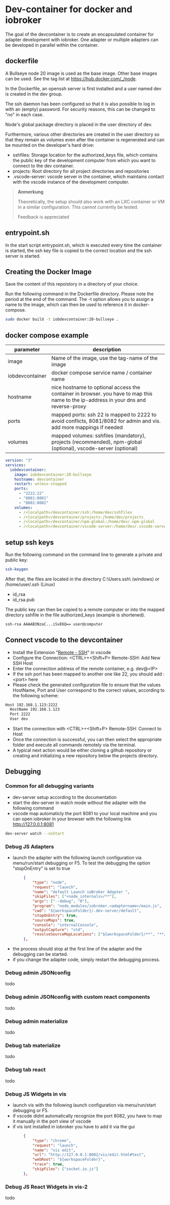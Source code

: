 # Dev-container for docker and iobroker

The goal of the devcontainer is to create an encapsulated container for adapter development with iobroker. One adapter or multiple adapters can be developed in parallel within the container.

## dockerfile

A Bullseye node 20 image is used as the base image. Other base images can be used. See the tag list at <https://hub.docker.com/_/node>.

In the Dockerfile, an openssh server is first installed and a user named dev is created in the dev group.

The ssh daemon has been configured so that it is also possible to log in with an (empty) password. For security reasons, this can be changed to "no" in each case.

Node's global package directory is placed in the user directory of dev.

Furthermore, various other directories are created in the user directory so that they remain as volumes even after the container is regenerated and can be mounted on the developer's hard drive:

- sshfiles: Storage location for the authorized_keys file, which contains the public key of the development computer from which you want to connect to the dev container.
- projects: Root directory for all project directories and repositories
- .vscode-server: vscode server in the container, which maintains contact with the vscode instance of the development computer.

> **Anmerkung**
>
> Theoretically, the setup should also work with an LXC container or VM in a similar configuration. This cannot currently be tested.
>
> Feedback is appreciated

## entrypoint.sh

In the start script entrypoint.sh, which is executed every time the container is started, the ssh key file is copied to the correct location and the ssh server is started.

## Creating the Docker Image

Save the content of this repoistory in a directory of your choice.

Run the following command in the Dockerfile directory.
Please note the period at the end of the command.
The -t option allows you to assign a name to the image, which can then be used to reference it in docker-compose.

```bash
sudo docker build -t iobdevcontainer:20-bullseye .
```

## docker compose example

| parameter       | description                                                                                                                          |
| --------------- | ------------------------------------------------------------------------------------------------------------------------------------ |
| image           | Name of the image, use the tag-name of the image                                                                                     |
| iobdevcontainer | docker compose service name / container name                                                                                         |
| hostname        | nice hostname to optional access the container in browser. you have to map this name to the ip-address in your dns and reverse-proxy |
| ports           | mapped ports: ssh 22 is mapped to 2222 to avoid conflicts, 8081/8082 for admin and vis. add more mappings if needed                  |
| volumes         | mapped volumes: sshfiles (mandatory), projects (recommended), npm-global (optional), vscode-server (optional)                        |

```yaml
version: "3"
services:
  iobdevcontainer:
    image: iobdevcontainer:20-bullseye
    hostname: devcontainer
    restart: unless-stopped
    ports:
      - "2222:22"
      - "8081:8081"
      - "8082:8082"
    volumes:
      - /<localpath>/devcontainer/ssh:/home/dev/sshfiles
      - /<localpath>/devcontainer/projects:/home/dev/projects
      - /<localpath>/devcontainer/npm-global:/home/dev/.npm-global
      - /<localpath>/devcontainer/vscode-server:/home/dev/.vscode-server
```

## setup ssh keys

Run the following command on the command line to generate a private and public key:

```bash
ssh-keygen
```

After that, the files are located in the directory C:\Users\.ssh\ (windows) or /home/user/.ssh (Linux)

- id_rsa
- id_rsa.pub

The public key can then be copied to a remote computer or into the mapped directory sshfile in the file authorized_keys (example is shortened).

```bash
ssh-rsa AAAAB3NzaC...iSvEKQ== user@computer
```

## Connect vscode to the devcontainer

- Install the Extension "[Remote - SSH](https://marketplace.visualstudio.com/items?itemName=ms-vscode-remote.remote-ssh)" in vscode
- Configure the Connection: \<CTRL\>+\<Shift+P\> Remote-SSH: Add New SSH Host
- Enter the connection address of the remote container, e.g. dev@\<IP\>
- If the ssh port has been mapped to another one like 22, you should add :\<port\> here
- Please check the generated configuration file to ensure that the values ​​HostName, Port and User correspond to the correct values, according to the following scheme:

```bash
Host 192.168.1.123:2222
  HostName 192.168.1.123
  Port 2222
  User dev
```

- Start the connection with \<CTRL\>+\<Shift+P\> Remote-SSH: Connect to Host
- Once the connection is successful, you can then select the appropriate folder and execute all commands remotely via the terminal.
- A typical next action would be either cloning a github repository or creating and initializing a new repository below the projects directory.

## Debugging

### Common for all debugging variants

- dev-server setup according to the documentation
- start the dev-server in watch mode without the adapter with the following command
- vscode map automaticly the port 8081 to your local machine and you can open iobroker in your browser with the following link http://127.0.0.1:8081

```bash
dev-server watch --noStart
```

### Debug JS Adapters

- launch the adapter with the following launch configuration via menu/run/start debugging or F5. To test the debugging the option "stopOnEntry" is set to true

```json
        {
            "type": "node",
            "request": "launch",
            "name": "default Launch ioBroker Adapter ",
            "skipFiles": ["<node_internals>/**"],
            "args": ["--debug", "0"],
            "program": "node_modules/iobroker.<adaptername>/main.js",
            "cwd": "${workspaceFolder}/.dev-server/default",
            "stopOnEntry": true,
            "sourceMaps": true,
            "console": "internalConsole",
            "outputCapture": "std",
            "resolveSourceMapLocations": ["${workspaceFolder}/**", "**/node_modules/**"]
        },
```

- the process should stop at the first line of the adapter and the debugging can be started.
- if you change the adapter code, simply restart the debugging process.

### Debug admin JSONconfig

todo

### Debug admin JSONconfig with custom react components

todo

### Debug admin materialize

todo

### Debug tab materialize

todo

### Debug tab react

todo

### Debug JS Widgets in vis

- launch vis with the following launch configuration via menu/run/start debugging or F5.
- if vscode didnt automatically recognize the port 8082, you have to map it manually in the port view of vscode
- if vis isnt installed in iobroker you have to add it via the gui

```json
        {
            "type": "chrome",
            "request": "launch",
            "name": "vis edit",
            "url": "http://127.0.0.1:8082/vis/edit.html#test",
            "webRoot": "${workspaceFolder}",
            "trace": true,
            "skipFiles": ["socket.io.js"]
        },
```

### Debug JS React Widgets in vis-2

todo
